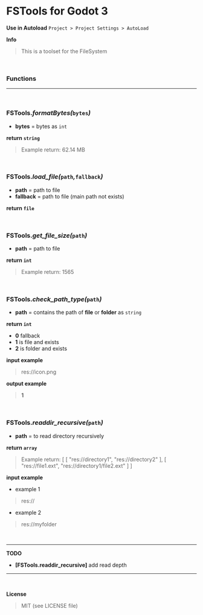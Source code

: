 # FSTools for Godot 3

**Use in Autoload** `Project > Project Settings > AutoLoad`


**Info**
> This is a toolset for the FileSystem

<br />

### Functions

___

<br />

### **FSTools._formatBytes(_`bytes`_)_**

+ **bytes** = bytes as `int`

**return `string`**
> Example return: 62.14 MB

<br />

### **FSTools._load_file(_`path`_,_`fallback`_)_**

+ **path** = path to file
+ **fallback** = path to file (main path not exists)

**return `file`**

<br />

### **FSTools._get_file_size(_`path`_)_**

+ **path** = path to file

**return `int`**
> Example return: 1565

<br />

### **FSTools._check_path_type(_`path`_)_**

+ **path** = contains the path of **file** or **folder** as `string`

**return `int`**
+ **0** fallback
+ **1** is file and exists
+ **2** is folder and exists

**input example**
> res://icon.png

**output example**
> **1**

<br />

### **FSTools._readdir_recursive(_`path`_)_**

+ **path** = to read directory recursively

**return `array`**
> Example return: [ [ "res://directory1", "res://directory2" ], [ "res://file1.ext", "res://directory1/file2.ext" ] ]

**input example**

+ example 1
> res://

+ example 2
> res://myfolder

<br />

___

**TODO**

+ **[FSTools.readdir_recursive]** add read depth
___

<br />

**License**

> MIT (see LICENSE file)
